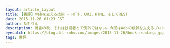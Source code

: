 ```yaml
---
layout: article_layout
title: [書評] Webを支える技術 - HTTP、URI、HTML、そしてREST
date: 2015-11-26 01:23 JST
author: たむりん
description: 読書の秋、それは技術者とて例外ではない。今回はWebの根幹を支えるプロトコルやWebの設計思想について学んでみました。
eyecatch: https://blog.dit-rohm.com/images/2015-11-26/book-reading.jpg
tags: 書評
---
```

